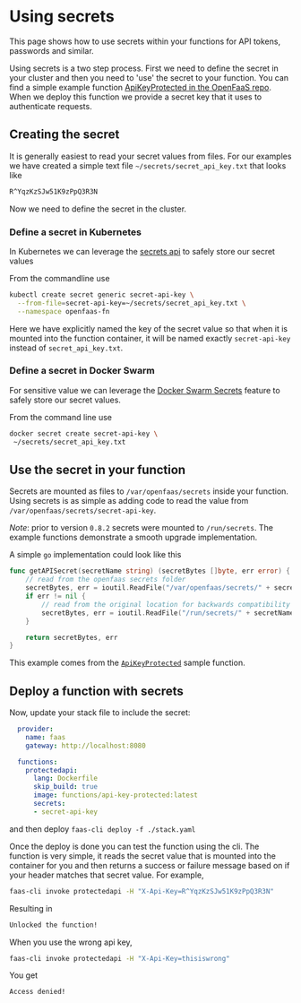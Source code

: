 # Using secrets

This page shows how to use secrets within your functions for API tokens, passwords and similar.

Using secrets is a two step process. First we need to define the secret in your cluster and then you need to 'use' the secret to your function. You can find a simple example function [ApiKeyProtected in the OpenFaaS repo](https://github.com/openfaas/faas/tree/master/sample-functions/ApiKeyProtected-Secrets). When we deploy this function we provide a secret key that it uses to authenticate requests.

## Creating the secret

It is generally easiest to read your secret values from files. For our examples we have created a simple text file `~/secrets/secret_api_key.txt` that looks like

```txt
R^YqzKzSJw51K9zPpQ3R3N
```

Now we need to define the secret in the cluster.

### Define a secret in Kubernetes

In Kubernetes we can leverage the [secrets api](https://kubernetes.io/docs/concepts/configuration/secret/) to safely store our secret values

From the commandline use

```sh
kubectl create secret generic secret-api-key \
  --from-file=secret-api-key=~/secrets/secret_api_key.txt \
  --namespace openfaas-fn
```

Here we have explicitly named the key of the secret value so that when it is mounted into the function container, it will be named exactly `secret-api-key` instead of `secret_api_key.txt`.

### Define a secret in Docker Swarm

For sensitive value we can leverage the [Docker Swarm Secrets](https://docs.docker.com/engine/swarm/secrets/) feature to safely store our secret values.

From the command line use

```sh
docker secret create secret-api-key \
 ~/secrets/secret_api_key.txt
```

## Use the secret in your function

Secrets are mounted as files to `/var/openfaas/secrets` inside your function. Using secrets is as simple as adding code to read the value from `/var/openfaas/secrets/secret-api-key`.

_Note_: prior to version `0.8.2` secrets were mounted to `/run/secrets`. The example functions demonstrate a smooth upgrade implementation.

A simple `go` implementation could look like this

```go
func getAPISecret(secretName string) (secretBytes []byte, err error) {
	// read from the openfaas secrets folder
	secretBytes, err = ioutil.ReadFile("/var/openfaas/secrets/" + secretName)
	if err != nil {
		// read from the original location for backwards compatibility with openfaas <= 0.8.2
		secretBytes, err = ioutil.ReadFile("/run/secrets/" + secretName)
	}

	return secretBytes, err
}
```

This example comes from the [`ApiKeyProtected`](https://github.com/openfaas/faas/tree/master/sample-functions/ApiKeyProtected-Secrets) sample function.

## Deploy a function with secrets

Now, update your stack file to include the secret:

```yaml
  provider:
    name: faas
    gateway: http://localhost:8080

  functions:
    protectedapi:
      lang: Dockerfile
      skip_build: true
      image: functions/api-key-protected:latest
      secrets:
      - secret-api-key
```

and then deploy `faas-cli deploy -f ./stack.yaml`

Once the deploy is done you can test the function using the cli. The function is very simple, it reads the secret value that is mounted into the container for you and then returns a success or failure message based on if your header matches that secret value. For example,

```sh
faas-cli invoke protectedapi -H "X-Api-Key=R^YqzKzSJw51K9zPpQ3R3N"
```

Resulting in

```txt
Unlocked the function!
```

When you use the wrong api key,

```sh
faas-cli invoke protectedapi -H "X-Api-Key=thisiswrong"
```

You get

```txt
Access denied!
```
